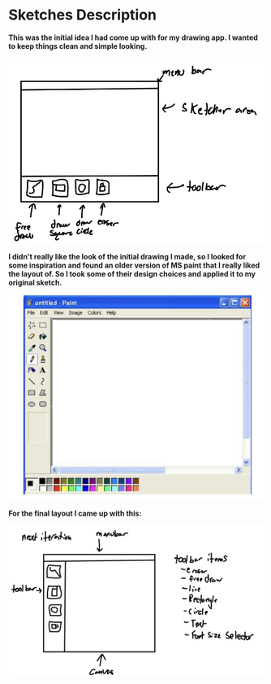 # Sketches Description
**This was the initial idea I had come up with for my drawing app. I wanted to keep things clean and simple looking.**

![Sketch1](images/ProjectSketch3.jpg)

**I didn't really like the look of the initial drawing I made, so I looked for some inspiration and found an older
version of MS paint that I really liked the layout of. So I took some of their design choices and applied it to
my original sketch.**

![Sketch2](images/ProjectSketch2.jpg)

**For the final layout I came up with this:**

![Sketch3](images/ProjectSketch1.jpg)


